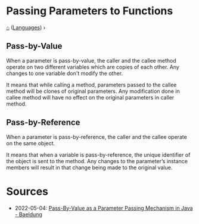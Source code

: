 <h1> Passing Parameters to Functions </h1>

[⌂](../README.md) ([Languages](../README.md#languages-encodings)) ›

## Pass-by-Value

When a parameter is pass-by-value, the caller and the callee method operate on two different variables which are copies of each other. Any changes to one variable don't modify the other.

It means that while calling a method, parameters passed to the callee method will be clones of original parameters. Any modification done in callee method will have no effect on the original parameters in caller method.


## Pass-by-Reference
When a parameter is pass-by-reference, the caller and the callee operate on the same object.

It means that when a variable is pass-by-reference, the unique identifier of the object is sent to the method. Any changes to the parameter’s instance members will result in that change being made to the original value.

# Sources

- 2022-05-04: [Pass-By-Value as a Parameter Passing Mechanism in Java - Baeldung](https://www.baeldung.com/java-pass-by-value-or-pass-by-reference)